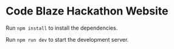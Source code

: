 
  # Code Blaze Hackathon Website 

  Run `npm install` to install the dependencies.

  Run `npm run dev` to start the development server.
  
